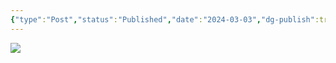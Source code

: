 ```yaml
---
{"type":"Post","status":"Published","date":"2024-03-03","dg-publish":true,"permalink":"/notion/2024-4/","dgPassFrontmatter":true}
---
```


[![](https://z4a.net/images/2024/03/03/QQ20240303154300.png)](https://z4a.net/images/2024/03/03/QQ20240303154300.png)